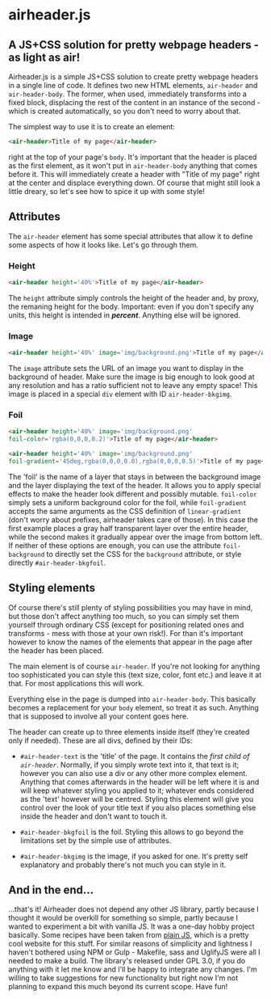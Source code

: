 # airheader.js
## A JS+CSS solution for pretty webpage headers - as light as air!

Airheader.js is a simple JS+CSS solution to create pretty webpage headers in a single line of code. It defines two new HTML elements, `air-header` and `air-header-body`. The former, when used, immediately transforms into a fixed block, displacing the rest of the content in an instance of the second - which is created automatically, so you don't need to worry about that.

The simplest way to use it is to create an element:

```html
<air-header>Title of my page</air-header>
```

right at the top of your page's `body`. It's important that the header is placed as the first element, as it won't put in `air-header-body` anything that comes before it. This will immediately create a header with "Title of my page" right at the center and displace everything down. Of course that might still look a little dreary, so let's see how to spice it up with some style!

## Attributes

The `air-header` element has some special attributes that allow it to define some aspects of how it looks like. Let's go through them.

### Height

```html
<air-header height='40%'>Title of my page</air-header>
```

The `height` attribute simply controls the height of the header and, by proxy, the remaning height for the body. Important: even if you don't specify any units, this height is intended in ***percent***. Anything else will be ignored.

### Image

```html
<air-header height='40%' image='img/background.png'>Title of my page</air-header>
```

The `image` attribute sets the URL of an image you want to display in the background of header. Make sure the image is big enough to look good at any resolution and has a ratio sufficient not to leave any empty space! This image is placed in a special `div` element with ID `air-header-bkgimg`.

### Foil

```html
<air-header height='40%' image='img/background.png' 
foil-color='rgba(0,0,0,0.2)'>Title of my page</air-header>
```

```html
<air-header height='40%' image='img/background.png' 
foil-gradient='45deg,rgba(0,0,0,0.0),rgba(0,0,0,0.5)'>Title of my page</air-header>
```

The 'foil' is the name of a layer that stays in between the background image and the layer displaying the text of the header. It allows you to apply special effects to make the header look different and possibly mutable. `foil-color` simply sets a uniform background color for the foil, while `foil-gradient` accepts the same arguments as the CSS definition of `linear-gradient` (don't worry about prefixes, airheader takes care of those). In this case the first example places a gray half transparent layer over the entire header, while the second makes it gradually appear over the image from bottom left. If neither of these options are enough, you can use the attribute `foil-background` to directly set the CSS for the `background` attribute, or style directly `#air-header-bkgfoil`.

## Styling elements

Of course there's still plenty of styling possibilities you may have in mind, but those don't affect anything too much, so you can simply set them yourself through ordinary CSS (except for positioning related ones and transforms - mess with those at your own risk!). For than it's important however to know the names of the elements that appear in the page after the header has been placed.

The main element is of course `air-header`. If you're not looking for anything too sophisticated you can style this (text size, color, font etc.) and leave it at that. For most applications this will work.

Everything else in the page is dumped into `air-header-body`. This basically becomes a replacement for your `body` element, so treat it as such. Anything that is supposed to involve all your content goes here.

The header can create up to three elements inside itself (they're created only if needed). These are all divs, defined by their IDs:

* `#air-header-text` is the 'title' of the page. It contains the *first child of `air-header`*. Normally, if you simply wrote text into it, that text is it; however you can also use a div or any other more complex element. Anything that comes afterwards in the header will be left where it is and will keep whatever styling you applied to it; whatever ends considered as the 'text' however will be centred. Styling this element will give you control over the look of your title text if you also places something else inside the header and don't want to touch it.

* `#air-header-bkgfoil` is the foil. Styling this allows to go beyond the limitations set by the simple use of attributes.

* `#air-header-bkgimg` is the image, if you asked for one. It's pretty self explanatory and probably there's not much you can style in it.

## And in the end...

...that's it! Airheader does not depend any other JS library, partly because I thought it would be overkill for something so simple, partly because I wanted to experiment a bit with vanilla JS. It was a one-day hobby project basically. Some recipes have been taken from [plain JS](https://plainjs.com/), which is a pretty cool website for this stuff. For similar reasons of simplicity and lightness I haven't bothered using NPM or Gulp - Makefile, sass and UglifyJS were all I needed to make a build. The library's released under GPL 3.0, if you do anything with it let me know and I'll be happy to integrate any changes. I'm willing to take suggestions for new functionality but right now I'm not planning to expand this much beyond its current scope. Have fun!
